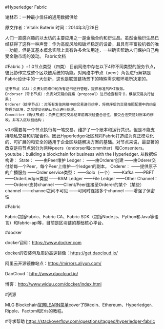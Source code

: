 #Hyperledger Fabric


谢林币：一种最小信任的通用数据供给


原文作者：Vitalik Buterin
时间：2014年3月28日

人们一直感兴趣的以太坊的主要应用之一是金融合约和衍生品。虽然金融衍生品已经获得了这样一种声誉：作为高度风险和破坏稳定的设备，且具有丰富投机者的唯一功能，但是其基本概念实际上具有许多合法用途，一些确实帮助人们保护自己免受金融市场的波动。
Fabric文档

#Fabric 》=1.0节点类型（四类）
目前网络中存在以下4种不同类型的服务节点，彼此协作完成整个区块链系统的功能。对网络中节点（peer）角色进行解耦是Fabric设计中的一大创新，这也是联盟链场景下的特殊需求和环境所决定的。

	证书节点（CA）：负责对网络中的所有证书进行管理，提供标准的PKI服务。
	Endorser（背书节点）：负责对交易的提案（proposal）进行检查和背书，模拟交易执行结果；
	Orderer（排序节点）：对所有发往网络中的交易进行排序，将排序后的交易按照配置中的约定整理为区块，之后提交给确认节点进行处理。
	Committer（确认节点）：负责在接受交易结果前再次检查合法性，接受合法交易对账本的修改，并写入区块链结构；
	
v0.6需要每一个节点执行每一笔交易，维护了一个账本和运行共识。但是不能支持隐私交易和机密合约。因此Hyperledger社区想将Fabric打造成为真正模块化的、可扩展的和安全的适用于企业区块链解决方案的基础。对节点来说，最显著的改变是将节点划分为两种peers（endorser和committer）和Consenters。
youtube：building a blockchain for business with the Hyperledger.
从数据结构讲：
State：
——由Peer维护
Ledger：
——由Orderer创建
——由Oderer交付给每一个Peer，每个Peer上维护一个ledger的副本。
Orderer：
——提供原子的广播服务
——Order service类型：
	——Solo（一个）
	——Kafka
	——PBFT
——OrderLedger类型
	——RAM Ledger
	——File Ledger
	——Other
Channel：
——Orderer支持channel
——Client/Peer连接至Orderer的某个（某些）channel
——channel之间不可见
——可同时连接多个channel
——增强了保密性


#Fabric

Fabric包括Fabric、Fabric CA、Fabric SDK（包括Node.js、Python和Java等语言）和fabric-api等，目前是区块链的基础核心平台。











#docker

docker官网：https://www.docker.com

docker的安装包及周边高速镜像：https://get.daocloud.io/

阿里云开源镜像站点：https://mirrors.aliyun.com/

DaoCloud：http://www.daocloud.io/

博客：http://www.widuu.com/docker/index.html




#资源

MLG Blockchain[官网LEARN菜单](https://www.mlgblockchain.com/index.html)cover了Bitcoin、Ethereum、Hyperledger、Ripple、Factom和Eris的教程。

#寻求帮助
https://stackoverflow.com/questions/tagged/hyperledger-fabric


